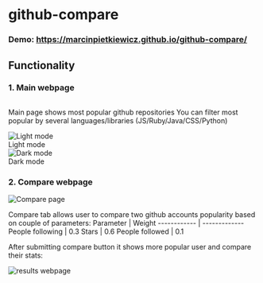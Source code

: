 # github-compare

### Demo: https://marcinpietkiewicz.github.io/github-compare/

## Functionality

### 1. Main webpage
<img>

Main page shows most popular github repositories
You can filter most popular by several languages/libraries (JS/Ruby/Java/CSS/Python)

![Light mode](https://i.postimg.cc/cJq8St0x/compare1.png)
<br/>Light mode<br/>
![Dark mode](https://i.postimg.cc/3JRGCHtT/compare4-night.png)
<br/>Dark mode

### 2. Compare webpage

![Compare page](https://i.postimg.cc/wTGmwbrs/compare2.png)

Compare tab allows user to compare two github accounts popularity based on couple of parameters:
Parameter | Weight
------------ | -------------
People following | 0.3
Stars | 0.6
People followed | 0.1

After submitting compare button it shows more popular user and compare their stats:

![results webpage](https://i.postimg.cc/sgGZq4FH/compare3.png)
